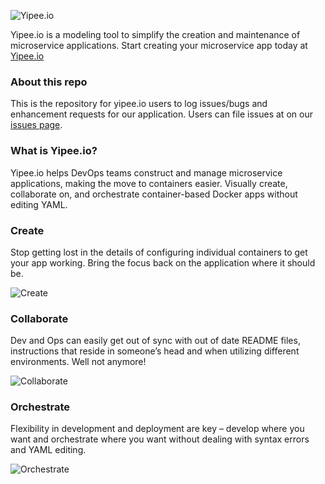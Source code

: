 ![Yipee.io](http://yipee.io/wp-content/uploads/2017/02/logo1.png)

Yipee.io is a modeling tool to simplify the creation and maintenance of microservice applications.  Start creating your microservice app today at [Yipee.io](https://yipee.io)

### About this repo 

This is the repository for yipee.io users to log issues/bugs and enhancement requests for our application.  Users can file issues at on our [issues page](https://github.com/yipeeio/yipee.io/issues).

### What is Yipee.io?

Yipee.io helps DevOps teams construct and manage microservice applications, making the move to containers easier. Visually create, collaborate on, and orchestrate container-based Docker apps without editing YAML.

### Create

Stop getting lost in the details of configuring individual containers to get your app working. Bring the focus back on the application where it should be.

![Create](http://yipee.io/wp-content/uploads/2018/01/korn_modeler.png)

### Collaborate

Dev and Ops can easily get out of sync with out of date README files, instructions that reside in someone’s head and when utilizing different environments. Well not anymore!

![Collaborate](http://yipee.io/wp-content/uploads/2018/01/korn_catalog.png)

### Orchestrate

Flexibility in development and deployment are key – develop where you want and orchestrate where you want without dealing with syntax errors and YAML editing.

![Orchestrate](http://yipee.io/wp-content/uploads/2018/01/korn_modeler_orchestrate.png)
